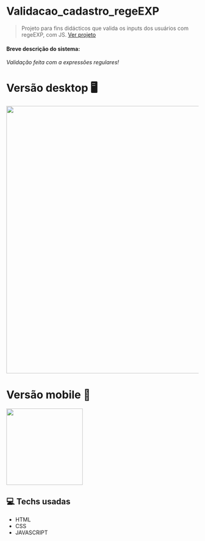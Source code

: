 # Validacao_cadastro_regeEXP
> Projeto para fins didácticos que valida os inputs dos usuários com regeEXP, com JS.
<a href="https://cassiofreires.github.io/Cronometro/">Ver projeto</a>

<div>
  <h4>Breve descrição do sistema:</h4>
  <p><i>Validação feita com a expressões regulares!</i></p>
</div>

# Versão desktop 🖥
<div>
<img src="https://user-images.githubusercontent.com/80475676/196220049-2a55f035-f736-48e1-b9dc-8dc34813a3a8.png" width="700px"></img>
<div/>

# Versão mobile 📱
<div>
<img src="https://user-images.githubusercontent.com/80475676/196219714-ae37b0e4-5148-472c-8408-2a697105f1aa.png" width="200px"></img>
<div/>

## 💻 Techs usadas
<ul>
  <li>HTML</li>
  <li>CSS</li>
  <li>JAVASCRIPT</li>
</ul>

